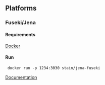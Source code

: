 ## Platforms
### Fuseki/Jena
#### Requirements
[Docker](https://docs.docker.com/get-docker/) 

#### Run
```
 docker run -p 1234:3030 stain/jena-fuseki
 ```
[Documentation](https://hub.docker.com/r/stain/jena-fuseki)
